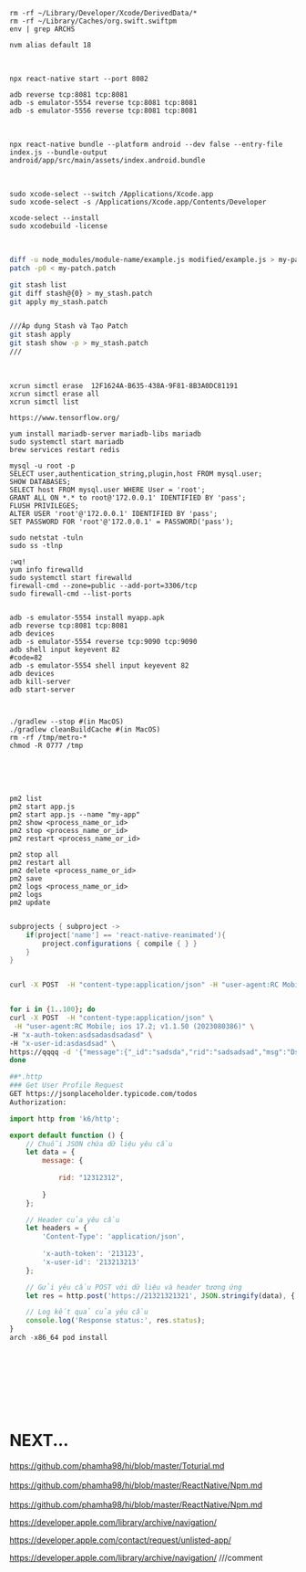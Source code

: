 
```shell
rm -rf ~/Library/Developer/Xcode/DerivedData/*
rm -rf ~/Library/Caches/org.swift.swiftpm
env | grep ARCHS
```
```shell
nvm alias default 18
```
<br>


```shell
npx react-native start --port 8082
```

```shell
adb reverse tcp:8081 tcp:8081
adb -s emulator-5554 reverse tcp:8081 tcp:8081
adb -s emulator-5556 reverse tcp:8081 tcp:8081 
```
<br>

```shell
npx react-native bundle --platform android --dev false --entry-file index.js --bundle-output android/app/src/main/assets/index.android.bundle

```
<br>

```shell
sudo xcode-select --switch /Applications/Xcode.app
sudo xcode-select -s /Applications/Xcode.app/Contents/Developer

xcode-select --install
sudo xcodebuild -license
```
<br>

```sh
diff -u node_modules/module-name/example.js modified/example.js > my-patch.patch
patch -p0 < my-patch.patch

git stash list
git diff stash@{0} > my_stash.patch
git apply my_stash.patch


///Áp dụng Stash và Tạo Patch
git stash apply
git stash show -p > my_stash.patch
///

```
<br>


```shell
xcrun simctl erase  12F1624A-B635-438A-9F81-8B3A0DC81191
xcrun simctl erase all
xcrun simctl list

https://www.tensorflow.org/

yum install mariadb-server mariadb-libs mariadb
sudo systemctl start mariadb
brew services restart redis

mysql -u root -p
SELECT user,authentication_string,plugin,host FROM mysql.user;
SHOW DATABASES;
SELECT host FROM mysql.user WHERE User = 'root';
GRANT ALL ON *.* to root@'172.0.0.1' IDENTIFIED BY 'pass';
FLUSH PRIVILEGES;
ALTER USER 'root'@'172.0.0.1' IDENTIFIED BY 'pass';
SET PASSWORD FOR 'root'@'172.0.0.1' = PASSWORD('pass');

sudo netstat -tuln
sudo ss -tlnp

:wq!
yum info firewalld
sudo systemctl start firewalld
firewall-cmd --zone=public --add-port=3306/tcp
sudo firewall-cmd --list-ports

```

```shell

adb -s emulator-5554 install myapp.apk
adb reverse tcp:8081 tcp:8081
adb devices
adb -s emulator-5554 reverse tcp:9090 tcp:9090
adb shell input keyevent 82
#code=82
adb -s emulator-5554 shell input keyevent 82
adb devices
adb kill-server
adb start-server



./gradlew --stop #(in MacOS)
./gradlew cleanBuildCache #(in MacOS)
rm -rf /tmp/metro-*
chmod -R 0777 /tmp

```

<br>
<br>
<br>

```shell
pm2 list
pm2 start app.js
pm2 start app.js --name "my-app"
pm2 show <process_name_or_id>
pm2 stop <process_name_or_id>
pm2 restart <process_name_or_id>

pm2 stop all
pm2 restart all
pm2 delete <process_name_or_id>
pm2 save
pm2 logs <process_name_or_id>
pm2 logs
pm2 update


```

```gradle
subprojects { subproject ->
    if(project['name'] == 'react-native-reanimated'){
        project.configurations { compile { } }
    }
}
```

```sh

curl -X POST  -H "content-type:application/json" -H "user-agent:RC Mobile; ios 17.2; v1.1.50 (2023080386)" https://abv -d '{ }' |    jq


for i in {1..100}; do
curl -X POST  -H "content-type:application/json" \
 -H "user-agent:RC Mobile; ios 17.2; v1.1.50 (2023080386)" \
-H "x-auth-token:asdsadasdsadasd" \
-H "x-user-id:asdasdsad" \
https://qqqq -d '{"message":{"_id":"sadsda","rid":"sadsadsad","msg":"Dssad","tshow":false}}' | jq
done
```

```sh
##*.http
### Get User Profile Request
GET https://jsonplaceholder.typicode.com/todos 
Authorization: 

```
```js
import http from 'k6/http';

export default function () {
    // Chuỗi JSON chứa dữ liệu yêu cầu
    let data = {
        message: {
            
            rid: "12312312",
            
        }
    };

    // Header của yêu cầu
    let headers = {
        'Content-Type': 'application/json',
         
        'x-auth-token': '213123',
        'x-user-id': '213213213'
    };

    // Gửi yêu cầu POST với dữ liệu và header tương ứng
    let res = http.post('https://21321321321', JSON.stringify(data), { headers: headers });

    // Log kết quả của yêu cầu
    console.log('Response status:', res.status);
}
arch -x86_64 pod install

```

 <br><br><br><br><br><br>

# NEXT...

https://github.com/phamha98/hi/blob/master/Toturial.md
<br>
<br>
https://github.com/phamha98/hi/blob/master/ReactNative/Npm.md
<br>
<br>
https://github.com/phamha98/hi/blob/master/ReactNative/Npm.md


https://developer.apple.com/library/archive/navigation/

https://developer.apple.com/contact/request/unlisted-app/

https://developer.apple.com/library/archive/navigation/
///comment
